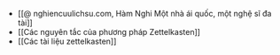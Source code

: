 - [[@ nghiencuulichsu.com, Hàm Nghi Một nhà ái quốc, một nghệ sĩ đa tài]]
- [[Các nguyên tắc của phương pháp Zettelkasten]]
- [[Các tài liệu zettelkasten]]
